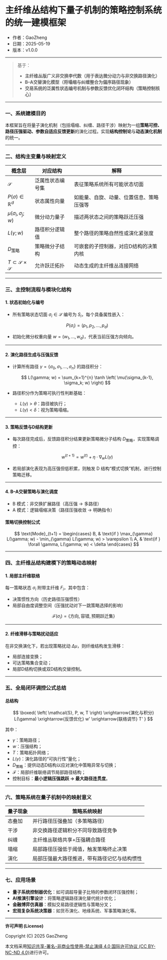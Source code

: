 # **主纤维丛结构下量子机制的策略控制系统的统一建模框架**

- 作者：GaoZheng
- 日期：2025-05-19
- 版本：v1.0.0

---

> 基于：
>
> * **主纤维丛版广义非交换李代数（用于表达微分动力与非交换路径演化）**
> * **B–A交替演化模型（将塌缩与纠缠整合为偏序路径现象）**
> * **交易系统的泛属性状态编号机制与参数反馈优化闭环结构（策略控制核心）**

---

### **一、系统建模目的**

本框架旨在将量子演化机制（包括塌缩、纠缠、路径干涉）映射为一组**策略可控、路径压强驱动、参数自适应反馈更新**的演化过程。实现**结构控制论**与**动态演化机制**的统一。

---

### **二、结构主变量与映射定义**

| 概念层                                        | 对应结构     | 解释                   |
| ------------------------------------------ | -------- | -------------------- |
| $\mathcal{S}$                              | 泛属性状态编号集 | 表征策略系统所有可能状态切面       |
| $P(\sigma) \in \mathbb{R}^d$               | 状态属性向量   | 如能量、自旋、动量、位置信息、策略压强等 |
| $\mu(\sigma_i, \sigma_j; w)$               | 微分动力量子   | 描述两状态之间的策略跃迁压强       |
| $L(\gamma; w)$                             | 路径积分逻辑值  | 整个路径的策略自然性或演化紧张度     |
| $D_{\text{策略}}$                            | 策略微分子结构  | 可嵌套的子控制器，对应D结构的决策内核  |
| $T \subset \mathcal{S} \times \mathcal{S}$ | 允许跃迁拓扑   | 动态生成的主纤维丛连接网络        |

---

### **三、主控制流程与模块化结构**

#### **1. 状态初始化与编号**

* 所有策略状态切面 $\sigma_i \in \mathcal{S}$ 编号为 $S_i$，每个具备属性嵌入：

  $$
  P(\sigma_i) = (p_1, p_2, \dots, p_d)
  $$

* 初始化微分权重向量 $w = (w_1, \dots, w_d)$，代表当前压强方向倾向。

---

#### **2. 演化路径生成与压强反馈**

* 计算所有路径 $\gamma = \{\sigma_0, \sigma_1, \dots, \sigma_n\}$ 的路径积分：

  $$
  L(\gamma; w) = \sum_{k=1}^{n} \tanh \left( \mu(\sigma_{k-1}, \sigma_k; w) \right)
  $$

* 路径积分作为策略可执行性判断基础：

  * $L(\gamma) > \theta$：路径被执行；
  * $L(\gamma) < \delta$：视为策略塌缩。

---

#### **3. 策略反馈与D结构更新**

* 每次路径完成后，反馈路径积分结果更新策略微分子结构 $D_{\text{策略}}$，实现策略调控：

  $$
  w^{(t+1)} = w^{(t)} + \eta \cdot \nabla_w L(\gamma)
  $$

* 若局部演化表现为高压强但低积累，则触发 D 结构“模式切换”机制，进行控制策略迁移。

---

#### **4. B–A交替策略与演化调度**

* B 模式：非交换扩展路径（高压强 → 多路径）
* A 模式：逻辑塌缩决策（路径压强收敛 → 明确指令）

#### **策略切换控制公式**

$$
\text{Mode}_{t+1} =
\begin{cases}
B, & \text{if } \max_{\gamma} L(\gamma; w) - \min_{\gamma} L(\gamma; w) > \varepsilon \\
A, & \text{if } \forall \gamma, L(\gamma; w) < \delta
\end{cases}
$$

---

### **四、主纤维丛结构建模下的策略动态映射**

#### **1. 局部主纤维联络**

每一策略状态 $\sigma_i$ 附带主纤维 $F_i$，其中包含：

* 决策惯性方向（历史路径压强惯性）
* 局部自由度调整空间（压强扰动对下一跳策略选择的影响）

$$
\mathcal{F}(\sigma_i) = \left\{ \text{方向}, \text{容错}, \text{预期跃迁集} \right\}
$$

---

#### **2. 纤维滑移与策略扰动适应**

在非交换演化下，若出现策略扰动 $\Delta \mu$，则纤维结构发生滑移：

* 局部连接变换；
* 可达策略集合变动；
* 局部D结构切换或双D结构交替控制。

---

### **五、全局闭环调控公式总结**

#### **总结构**

$$
\boxed{
\left( \mathcal{S}, P, w, T \right) \xrightarrow{演化与积分} L(\gamma) \xrightarrow{反馈优化} w' \xrightarrow{联络调节} T'
}
$$

其中：

* $\gamma$：策略路径；
* $w$：压强结构；
* $T$：策略拓扑网络；
* $L(\gamma)$：演化路径的“可执行性”量化；
* $D_{\text{策略}}$：提供动态D结构以应对演化中策略异常与切换；
* $\mathcal{F}$：局部纤维联络调节局部路径结构；
* 控制目标：**最小逻辑压强跳跃 → 最大路径连贯度**。

---

### **六、策略系统在量子机制中的映射意义**

| 量子现象 | 策略系统映射                 |
| ---- | ---------------------- |
| 态叠加  | 并行路径压强叠加（多策略路径）        |
| 干涉   | 非交换路径逻辑积分不同导致路径竞争      |
| 纠缠   | 主纤维丛联络共享+压强耦合路径        |
| 塌缩   | 局部路径压强低于阈值，触发策略终止决策    |
| 演化   | 局部压强最大路径推进，带有路径记忆与结构惯性 |

---

### **七、应用场景**

* **量子系统控制器优化**：如可调超导量子比特的参数闭环压强控制；
* **AI推演引擎设计**：将策略逻辑路径演化替代统计优化；
* **金融博弈仿真器**：模拟交易路径逻辑性与策略分叉；
* **宏观复杂系统决策器**：如货币演化、地缘系统、军事策略演化等。

---

**许可声明 (License)**

Copyright (C) 2025 GaoZheng 

本文档采用[知识共享-署名-非商业性使用-禁止演绎 4.0 国际许可协议 (CC BY-NC-ND 4.0)](https://creativecommons.org/licenses/by-nc-nd/4.0/deed.zh-Hans)进行许可。
